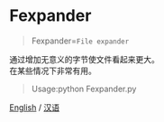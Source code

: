 # Fexpander

>Fexpander=`File expander`

通过增加无意义的字节使文件看起来更大。                                       
在某些情况下非常有用。  
  
> Usage:python Fexpander.py


 [English](https://github.com/toushangyouxiang/Fexpander/blob/master/README.md) 
/
 [汉语](https://github.com/toushangyouxiang/Fexpander/blob/master/README_zh-CN.md) 